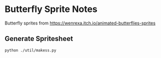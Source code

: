 # Butterfly Sprite Notes

Butterfly sprites from https://wenrexa.itch.io/animated-butterflies-sprites

## Generate Spritesheet

    python ./util/makess.py
